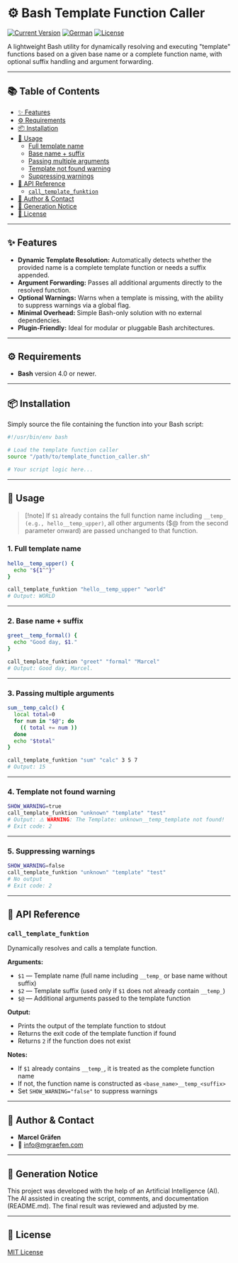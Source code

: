 # ⚙️ Bash Template Function Caller

[![Current Version](https://img.shields.io/badge/Current-Version-blue.svg)](../../README.md)
[![German](https://img.shields.io/badge/Language-German-blue)](./README.de.md)
[![License](https://img.shields.io/badge/license-MIT-lightgrey.svg)](https://opensource.org/licenses/MIT)

A lightweight Bash utility for dynamically resolving and executing "template" functions based on a given base name or a complete function name, with optional suffix handling and argument forwarding.

---

## 📚 Table of Contents

  * [✨ Features](#-features)
  * [⚙️ Requirements](#%EF%B8%8F-requirements)
  * [📦 Installation](#-installation)
  * [🚀 Usage](#-usage)
      * [Full template name](#1-full-template-name)
      * [Base name + suffix](#2-base-name--suffix)
      * [Passing multiple arguments](#3-passing-multiple-arguments)
      * [Template not found warning](#4-template-not-found-warning)
      * [Suppressing warnings](#5-suppressing-warnings)
  * [📌 API Reference](#-api-reference)
      * [`call_template_funktion`](#call_template_funktion)
  * [👤 Author & Contact](#-author--contact)
  * [🤖 Generation Notice](#-generation-notice)
  * [📜 License](#-license)

---

## ✨ Features

* **Dynamic Template Resolution:** Automatically detects whether the provided name is a complete template function or needs a suffix appended.
* **Argument Forwarding:** Passes all additional arguments directly to the resolved function.
* **Optional Warnings:** Warns when a template is missing, with the ability to suppress warnings via a global flag.
* **Minimal Overhead:** Simple Bash-only solution with no external dependencies.
* **Plugin-Friendly:** Ideal for modular or pluggable Bash architectures.

---

## ⚙️ Requirements

* **Bash** version 4.0 or newer.

---

## 📦 Installation

Simply source the file containing the function into your Bash script:

```bash
#!/usr/bin/env bash

# Load the template function caller
source "/path/to/template_function_caller.sh"

# Your script logic here...
````

---

## 🚀 Usage

> [!note] If `$1` already contains the full function name including `__temp_ (e.g., hello__temp_upper)`, all other arguments ($@ from the second parameter onward) are passed unchanged to that function.

### **1. Full template name**

```bash
hello__temp_upper() {
  echo "${1^^}"
}

call_template_funktion "hello__temp_upper" "world"
# Output: WORLD
```

---

### **2. Base name + suffix**

```bash
greet__temp_formal() {
  echo "Good day, $1."
}

call_template_funktion "greet" "formal" "Marcel"
# Output: Good day, Marcel.
```

---

### **3. Passing multiple arguments**

```bash
sum__temp_calc() {
  local total=0
  for num in "$@"; do
    (( total += num ))
  done
  echo "$total"
}

call_template_funktion "sum" "calc" 3 5 7
# Output: 15
```

---

### **4. Template not found warning**

```bash
SHOW_WARNING=true
call_template_funktion "unknown" "template" "test"
# Output: ⚠️ WARNING: The Template: unknown__temp_template not found!
# Exit code: 2
```

---

### **5. Suppressing warnings**

```bash
SHOW_WARNING=false
call_template_funktion "unknown" "template" "test"
# No output
# Exit code: 2
```

---

## 📌 API Reference

### `call_template_funktion`

Dynamically resolves and calls a template function.

**Arguments:**

* `$1` — Template name (full name including `__temp_` or base name without suffix)
* `$2` — Template suffix (used only if `$1` does not already contain `__temp_`)
* `$@` — Additional arguments passed to the template function

**Output:**

* Prints the output of the template function to stdout
* Returns the exit code of the template function if found
* Returns `2` if the function does not exist

**Notes:**

* If `$1` already contains `__temp_`, it is treated as the complete function name
* If not, the function name is constructed as `<base_name>__temp_<suffix>`
* Set `SHOW_WARNING="false"` to suppress warnings

---

## 👤 Author & Contact

* **Marcel Gräfen**
* 📧 [info@mgraefen.com](mailto:info@mgraefen.com)

---

## 🤖 Generation Notice

This project was developed with the help of an Artificial Intelligence (AI). The AI assisted in creating the script, comments, and documentation (README.md). The final result was reviewed and adjusted by me.

---

## 📜 License

[MIT License](LICENSE)
